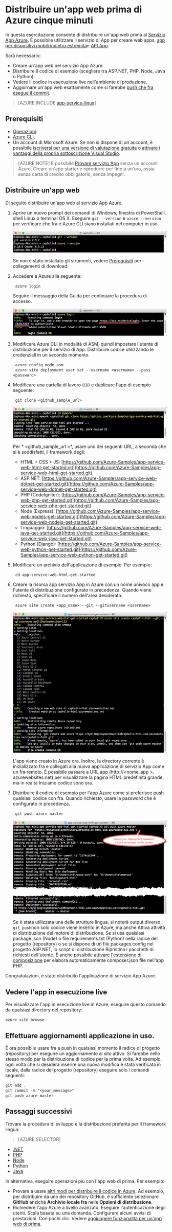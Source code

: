 <properties 
    pageTitle="Distribuire un'app web prima di Azure cinque minuti | Microsoft Azure" 
    description="Informazioni su quanto sia semplice per eseguire le applicazioni web nel servizio App distribuendo un'applicazione di esempio. Iniziare rapidamente sviluppo vero e vedere immediatamente i risultati." 
    services="app-service\web"
    documentationCenter=""
    authors="cephalin"
    manager="wpickett"
    editor=""
/>

<tags
    ms.service="app-service-web"
    ms.workload="web"
    ms.tgt_pltfrm="na"
    ms.devlang="na"
    ms.topic="hero-article"
    ms.date="10/13/2016" 
    ms.author="cephalin"
/>
    
# <a name="deploy-your-first-web-app-to-azure-in-five-minutes"></a>Distribuire un'app web prima di Azure cinque minuti

In questa esercitazione consente di distribuire un'app web prima al [Servizio App Azure](../app-service/app-service-value-prop-what-is.md).
È possibile utilizzare il servizio di App per creare web apps, [app per dispositivi mobili indietro estremità](/documentation/learning-paths/appservice-mobileapps/)e [API App](../app-service-api/app-service-api-apps-why-best-platform.md).

Sarà necessario: 

- Creare un'app web nel servizio App Azure.
- Distribuire il codice di esempio (scegliere tra ASP.NET, PHP, Node, Java o Python).
- Vedere il codice in esecuzione live nell'ambiente di produzione.
- Aggiornare un'app web esattamente come si farebbe [push che fra esegue il commit](https://git-scm.com/docs/git-push).

>[AZURE.INCLUDE [app-service-linux](../../includes/app-service-linux.md)] 

## <a name="prerequisites"></a>Prerequisiti

- [Operazioni](http://www.git-scm.com/downloads).
- [Azure CLI](../xplat-cli-install.md).
- Un account di Microsoft Azure. Se non si dispone di un account, è possibile [iscriversi per una versione di valutazione gratuita](/pricing/free-trial/?WT.mc_id=A261C142F) o [attivare i vantaggi della propria sottoscrizione Visual Studio](/pricing/member-offers/msdn-benefits-details/?WT.mc_id=A261C142F).

>[AZURE.NOTE] È possibile [Provare servizio App](http://go.microsoft.com/fwlink/?LinkId=523751) senza un account Azure. Creare un'app starter e riprodurre per fino a un'ora, ossia senza carta di credito obbligatorio, senza impegni.

## <a name="deploy-a-web-app"></a>Distribuire un'app web

Di seguito distribuire un'app web al servizio App Azure.

1. Aprire un nuovo prompt dei comandi di Windows, finestra di PowerShell, shell Linux o terminal OS X. Eseguire `git --version` e `azure --version` per verificare che fra e Azure CLI siano installati nel computer in uso.

    ![Testare l'installazione degli strumenti CLI per un'app web prima di Azure](./media/app-service-web-get-started/1-test-tools.png)

    Se non è stato installato gli strumenti, vedere [Prerequisiti](#Prerequisites) per i collegamenti di download.

3. Accedere a Azure alla seguente:

        azure login

    Seguire il messaggio della Guida per continuare la procedura di accesso.

    ![Accedere a Azure per creare la prima app web](./media/app-service-web-get-started/3-azure-login.png)

4. Modificare Azure CLI in modalità di ASM, quindi impostare l'utente di distribuzione per il servizio di App. Distribuire codice utilizzando le credenziali in un secondo momento.

        azure config mode asm
        azure site deployment user set --username <username> --pass <password>

1. Modificare una cartella di lavoro (`CD`) e duplicare l'app di esempio seguente:

        git clone <github_sample_url>

    ![Duplicare il codice di esempio app per un'app web prima di Azure](./media/app-service-web-get-started/2-clone-sample.png)

    Per * &lt;github_sample_url >*, usare uno dei seguenti URL, a seconda che si è soddisfatti, il framework degli:

    - HTML + CSS + JS: [https://github.com/Azure-Samples/app-service-web-html-get-started.git](https://github.com/Azure-Samples/app-service-web-html-get-started.git)
    - ASP.NET: [https://github.com/Azure-Samples/app-service-web-dotnet-get-started.git](https://github.com/Azure-Samples/app-service-web-dotnet-get-started.git)
    - PHP (CodeIgniter): [https://github.com/Azure-Samples/app-service-web-php-get-started.git](https://github.com/Azure-Samples/app-service-web-php-get-started.git)
    - Node (Express): [https://github.com/Azure-Samples/app-service-web-nodejs-get-started.git](https://github.com/Azure-Samples/app-service-web-nodejs-get-started.git)
    - Linguaggio: [https://github.com/Azure-Samples/app-service-web-java-get-started.git](https://github.com/Azure-Samples/app-service-web-java-get-started.git)
    - Python (Django): [https://github.com/Azure-Samples/app-service-web-python-get-started.git](https://github.com/Azure-Samples/app-service-web-python-get-started.git)

2. Modificare un archivio dell'applicazione di esempio. Per esempio:

        cd app-service-web-html-get-started

4. Creare la risorsa app servizio App in Azure con un nome univoco app e l'utente di distribuzione configurato in precedenza. Quando viene richiesto, specificare il numero dell'area desiderata.

        azure site create <app_name> --git --gitusername <username>

    ![Creare la risorsa Azure per un'app web prima di Azure](./media/app-service-web-get-started/4-create-site.png)

    L'app viene creato in Azure ora. Inoltre, la directory corrente è inizializzato fra e collegati alla nuova applicazione di servizio App come un fra remoto.
    È possibile passare a URL app (http://&lt;nome_app >. azurewebsites.net) per visualizzare la pagina HTML predefinita grande, ma in realtà Iniziamo codice sono ora.

4. Distribuire il codice di esempio per l'app Azure come si preferisce push qualsiasi codice con fra. Quando richiesto, usare la password che è configurato in precedenza.

        git push azure master

    ![Inserire codice all'applicazione web prima di Azure](./media/app-service-web-get-started/5-push-code.png)

    Se è stata utilizzata una delle strutture lingua, si noterà output diverso. `git push`non solo codice viene inserito in Azure, ma anche Attiva attività di distribuzione del motore di distribuzione. Se si usa qualsiasi package.json (Node) o file requirements.txt (Python) nella radice del progetto (repository) o se si dispone di un file packages.config nel progetto ASP.NET, lo script di distribuzione Ripristina i pacchetti di richiesti dell'utente. È anche possibile [attivare l'estensione di composizione](web-sites-php-mysql-deploy-use-git.md#composer) per elabora automaticamente composer.json file nell'app PHP.

Congratulazioni, è stato distribuito l'applicazione di servizio App Azure.

## <a name="see-your-app-running-live"></a>Vedere l'app in esecuzione live

Per visualizzare l'app in esecuzione live in Azure, eseguire questo comando da qualsiasi directory del repository:

    azure site browse

## <a name="make-updates-to-your-app"></a>Effettuare aggiornamenti applicazione in uso.

È ora possibile usare fra a push in qualsiasi momento il radice di progetto (repository) per eseguire un aggiornamento al sito attivo. Si farebbe nello stesso modo per la distribuzione di codice per la prima volta. Ad esempio, ogni volta che si desidera inserire una nuova modifica è stata verificata in locale, dalla radice del progetto (repository) eseguire solo i comandi seguenti:

    git add .
    git commit -m "<your_message>"
    git push azure master

## <a name="next-steps"></a>Passaggi successivi

Trovare la procedura di sviluppo e la distribuzione preferita per il framework lingua:

> [AZURE.SELECTOR]
- [.NET](web-sites-dotnet-get-started.md)
- [PHP](app-service-web-php-get-started.md)
- [Node](app-service-web-nodejs-get-started.md)
- [Python](web-sites-python-ptvs-django-mysql.md)
- [Java](web-sites-java-get-started.md)

In alternativa, eseguire operazioni più con l'app web di prima. Per esempio:

- Provare a usare [altri modi per distribuire il codice in Azure](../app-service-web/web-sites-deploy.md). Ad esempio, per distribuire da uno dei repository GitHub, è sufficiente selezionare **GitHub** anziché **Archivio locale fra** nelle **Opzioni di distribuzione**.
- Richiedere l'app Azure a livello avanzato. Eseguire l'autenticazione degli utenti. Scala basata su una domanda. Configurare alcuni avvisi di prestazioni. Con pochi clic. Vedere [aggiungere funzionalità per un'app web di prima](app-service-web-get-started-2.md).

